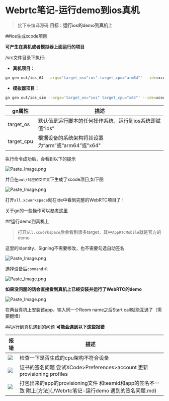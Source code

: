 # Webrtc笔记-运行demo到ios真机

>接下来编译源码
>**目标：运行ios的demo到真机上**

##ios生成xcode项目

**可产生在真机或者模拟器上面运行的项目**

/src文件目录下执行:

* **真机项目：**

```sh
gn gen out/ios_64 --args='target_os="ios" target_cpu="arm64"' --ide=xcode
```
* **模拟器项目：**

```sh
gn gen out/ios_sim --args='target_os="ios" target_cpu="x64"' --ide=xcode
```

gn属性 | 描述
--------- | -------------
target_os | 默认值是运行脚本的任何操作系统，运行到ios系统即赋值“ios”
target_cpu| 根据设备的系统架构将其设置为“arm”或“arm64”或"x64"

执行命令成功后，会看到以下的提示


![Paste_Image.png](http://upload-images.jianshu.io/upload_images/1528347-9452136ed01503de.png?imageMogr2/auto-orient/strip%7CimageView2/2/w/1240)


并且在`out/对应的文件夹`下生成了xcode项目,如下图


![Paste_Image.png](http://upload-images.jianshu.io/upload_images/1528347-83693c1e19f56675.png?imageMogr2/auto-orient/strip%7CimageView2/2/w/1240)

打开`all.xcworkspace`就在ide中看到完整的WebRTC项目了！

关于gn的一些操作可以[参考这里](https://chromium.googlesource.com/chromium/src/+/master/tools/gn/README.md)

##运行demo到真机上
>打开`all.xcworkspace`后会看到很多target，其中`AppRTCMobile`就是官方的demo

这里的Identity、Signing不需要修改，也不需要勾选自动签名

![Paste_Image.png](http://upload-images.jianshu.io/upload_images/1528347-727afccd40592b22.png?imageMogr2/auto-orient/strip%7CimageView2/2/w/1240)

选择设备后`command+R`


![Paste_Image.png](http://upload-images.jianshu.io/upload_images/1528347-b9c9ee0f11d60387.png?imageMogr2/auto-orient/strip%7CimageView2/2/w/1240)

**如果没问题的话会直接看到真机上已经安装并运行了WebRTC的demo**



![Paste_Image.png](http://upload-images.jianshu.io/upload_images/1528347-3b247571dbcdbcd2.png?imageMogr2/auto-orient/strip%7CimageView2/2/w/320)


在两台真机上安装该app，输入同一个Room name之后Start call就能互通了（需要翻墙）

##运行到真机遇到的问题
**可能会遇到以下这些报错**

报错 | 描述
--------- | -------------
![](http://upload-images.jianshu.io/upload_images/1528347-ed368100530b0685.png?imageMogr2/auto-orient/strip%7CimageView2/2/w/1240) |检查一下是否生成的cpu架构不符合设备
![](http://upload-images.jianshu.io/upload_images/1528347-0fcce1f019362792.png?imageMogr2/auto-orient/strip%7CimageView2/2/w/1240)| 证书的签名问题 尝试XCode>Preferences>account 更新provisioning profiles
![](http://upload-images.jianshu.io/upload_images/1528347-e0e30630e75aebcd.png?imageMogr2/auto-orient/strip%7CimageView2/2/w/1240)|打包出来的app的provisioning文件 和teamid和app的签名不一致  附上[方法](./Webrtc笔记-运行demo 遇到的签名问题.md)



